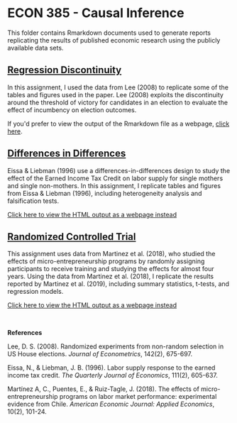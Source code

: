 # ECON 385 - Causal Inference

This folder contains Rmarkdown documents used to generate reports replicating the results of published economic research using the publicly available data sets. 

## [Regression Discontinuity](/ECON385_Causal_Inference/01_Regression_Discontinuity.rmd)

In this assignment, I used the data from Lee (2008) to replicate some of the tables and figures used in the paper. Lee (2008) exploits the discontinuity around the threshold of victory for candidates in an election to evaluate the effect of incumbency on election outcomes.

If you'd prefer to view the output of the Rmarkdown file as a webpage, [click here](https://www.nicholasskelley.com/rmd/causal-replications/Skelley_ECON385_RDD.html).

## [Differences in Differences](/ECON385_Causal_Inference/02_DiffInDiff.rmd)

Eissa & Liebman (1996) use a differences-in-differences design to study the effect of the Earned Income Tax Credit on labor supply for single mothers and single non-mothers. In this assignment, I replicate tables and figures from Eissa & Liebman (1996), including heterogeneity analysis and falsification tests.

[Click here to view the HTML output as a webpage instead](https://www.nicholasskelley.com/rmd/causal-replications/Skelley_ECON385_DiffInDiff.html)

## [Randomized Controlled Trial](/ECON385_Causal_Inference/03_RCT.rmd)

This assignment uses data from Martinez et al. (2018), who studied the effects of micro-entrepreneurship programs by randomly assigning participants to receive training and studying the effects for almost four years. Using the data from Martinez et al. (2018), I replicate the results reported by Martinez et al. (2019), including summary statistics, t-tests, and regression models.

[Click here to view the HTML output as a webpage instead](https://www.nicholasskelley.com/rmd/causal-replications/Skelley_ECON385_RCT.html)

<br>

**References**

Lee, D. S. (2008). Randomized experiments from non-random selection in US House elections. *Journal of Econometrics*, 142(2), 675-697.

Eissa, N., & Liebman, J. B. (1996). Labor supply response to the earned income tax credit. *The Quarterly Journal of Economics*, 111(2), 605-637.

Martínez A, C., Puentes, E., & Ruiz-Tagle, J. (2018). The effects of micro-entrepreneurship programs on labor market performance: experimental evidence from Chile. *American Economic Journal: Applied Economics*, 10(2), 101-24.
